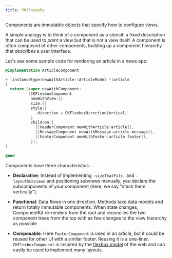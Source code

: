 ```yaml
---
title: Philosophy
---
```


Components are immutable objects that specify how to configure views.

A simple analogy is to think of a component as a stencil: a fixed description that can be used to *paint* a view but that is not a view itself. A component is often composed of other components, building up a component hierarchy that *describes* a user interface.

Let's see some sample code for rendering an article in a news app:

```objectivec
@implementation ArticleComponent

+ (instancetype)newWithArticle:(ArticleModel *)article
{
  return [super newWithComponent:
          [CKFlexboxComponent
           newWithView:{}
           size:{}
           style:{
             .direction = CKFlexboxDirectionVertical,
           }
           children:{
             {[HeaderComponent newWithArticle:article]},
             {[MessageComponent newWithMessage:article.message]},
             {[FooterComponent newWithFooter:article.footer]},
           }];
}

@end
```

Components have three characteristics:

- **Declarative**: Instead of implementing `-sizeThatFits:` and `-layoutSubviews` and positioning subviews manually, you declare the subcomponents of your component (here, we say "stack them vertically").

- **Functional**: Data flows in one direction. Methods take data models and return totally immutable components. When state changes, ComponentKit re-renders from the root and reconciles the two component trees from the top with as few changes to the view hierarchy as possible.

- **Composable**: Here `FooterComponent` is used in an article, but it could be reused for other UI with a similar footer. Reusing it is a one-liner. `CKFlexboxComponent` is inspired by the [flexbox model](http://www.w3.org/TR/css3-flexbox) of the web and can easily be used to implement many layouts.

